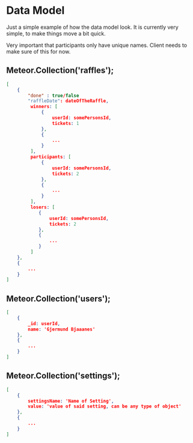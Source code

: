 # Data Model

Just a simple example of how the data model look. It is currently very simple, to make things move a bit quick.

Very important that participants only have unique names. Client needs to make sure of this for now.

## Meteor.Collection('raffles');
```json
[
    {
        "done" : true/false
        "raffleDate": dateOfTheRaffle,
         winners: [
             {
                 userId: somePersonsId,
                 tickets: 1
             },
             {
                 ...
             }
         ],
         participants: [
             {
                 userId: somePersonsId,
                 tickets: 2
             },
             {
                 ...
             }
         ],
         losers: [
            {
                userId: somePersonsId,
                tickets: 2
            },
            {
                ...
            }
         ]
    },
    {
        ...
    }
]
```

## Meteor.Collection('users');
```json
[
    {
        _id: userId,
        name: 'Gjermund Bjaaanes'
    },
    {
        ...
    }
]
```

## Meteor.Collection('settings');
```json
[
    {
        settingsName: 'Name of Setting',
        value: 'value of said setting, can be any type of object'
    },
    {
        ...
    }
]
```